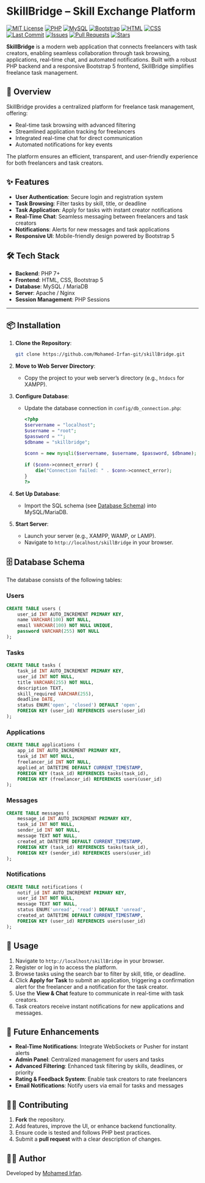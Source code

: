 
# SkillBridge – Skill Exchange Platform

[![MIT License](https://img.shields.io/github/license/Mohamed-Irfan-git/skillbridge?color=green)](LICENSE)
[![PHP](https://img.shields.io/badge/PHP-7%2B-blue?logo=php)](https://www.php.net/)
[![MySQL](https://img.shields.io/badge/Database-MySQL%2FMariaDB-blue?logo=mysql)](https://www.mysql.com/)
[![Bootstrap](https://img.shields.io/badge/Frontend-Bootstrap%205-blue?logo=bootstrap)](https://getbootstrap.com/)
[![HTML](https://img.shields.io/badge/HTML-5-orange?logo=html5)](https://developer.mozilla.org/en-US/docs/Web/HTML)
[![CSS](https://img.shields.io/badge/CSS-3-blue?logo=css3)](https://developer.mozilla.org/en-US/docs/Web/CSS)
[![Last Commit](https://img.shields.io/github/last-commit/Mohamed-Irfan-git/skillbridge?logo=github)](https://github.com/Mohamed-Irfan-git/skillbridge/commits/main)
[![Issues](https://img.shields.io/github/issues/Mohamed-Irfan-git/skillbridge?logo=github)](https://github.com/Mohamed-Irfan-git/skillbridge/issues)
[![Pull Requests](https://img.shields.io/github/issues-pr/Mohamed-Irfan-git/skillbridge?logo=github)](https://github.com/Mohamed-Irfan-git/skillbridge/pulls)
[![Stars](https://img.shields.io/github/stars/Mohamed-Irfan-git/skillbridge?style=social)](https://github.com/Mohamed-Irfan-git/skillbridge/stargazers)

**SkillBridge** is a modern web application that connects freelancers with task creators, enabling seamless collaboration through task browsing, applications, real-time chat, and automated notifications. Built with a robust PHP backend and a responsive Bootstrap 5 frontend, SkillBridge simplifies freelance task management.


## 🌟 Overview
SkillBridge provides a centralized platform for freelance task management, offering:
- Real-time task browsing with advanced filtering
- Streamlined application tracking for freelancers
- Integrated real-time chat for direct communication
- Automated notifications for key events

The platform ensures an efficient, transparent, and user-friendly experience for both freelancers and task creators.



## ✨ Features
- **User Authentication**: Secure login and registration system
- **Task Browsing**: Filter tasks by skill, title, or deadline
- **Task Application**: Apply for tasks with instant creator notifications
- **Real-Time Chat**: Seamless messaging between freelancers and task creators
- **Notifications**: Alerts for new messages and task applications
- **Responsive UI**: Mobile-friendly design powered by Bootstrap 5



## 🛠️ Tech Stack
- **Backend**: PHP 7+
- **Frontend**: HTML, CSS, Bootstrap 5
- **Database**: MySQL / MariaDB
- **Server**: Apache / Nginx
- **Session Management**: PHP Sessions

---

## 📦 Installation
1. **Clone the Repository**:
   ```bash
   git clone https://github.com/Mohamed-Irfan-git/skillBridge.git
   ```

2. **Move to Web Server Directory**:
    - Copy the project to your web server’s directory (e.g., `htdocs` for XAMPP).

3. **Configure Database**:
    - Update the database connection in `config/db_connection.php`:
      ```php
      <?php
      $servername = "localhost";
      $username = "root";
      $password = "";
      $dbname = "skillbridge";
 
      $conn = new mysqli($servername, $username, $password, $dbname);
 
      if ($conn->connect_error) {
          die("Connection failed: " . $conn->connect_error);
      }
      ?>
      ```

4. **Set Up Database**:
    - Import the SQL schema (see [Database Schema](#config/init.sql)) into MySQL/MariaDB.

5. **Start Server**:
    - Launch your server (e.g., XAMPP, WAMP, or LAMP).
    - Navigate to `http://localhost/skillBridge` in your browser.



## 🗄️ Database Schema
The database consists of the following tables:

### Users
```sql
CREATE TABLE users (
    user_id INT AUTO_INCREMENT PRIMARY KEY,
    name VARCHAR(100) NOT NULL,
    email VARCHAR(100) NOT NULL UNIQUE,
    password VARCHAR(255) NOT NULL
);
```

### Tasks
```sql
CREATE TABLE tasks (
    task_id INT AUTO_INCREMENT PRIMARY KEY,
    user_id INT NOT NULL,
    title VARCHAR(255) NOT NULL,
    description TEXT,
    skill_required VARCHAR(255),
    deadline DATE,
    status ENUM('open', 'closed') DEFAULT 'open',
    FOREIGN KEY (user_id) REFERENCES users(user_id)
);
```

### Applications
```sql
CREATE TABLE applications (
    app_id INT AUTO_INCREMENT PRIMARY KEY,
    task_id INT NOT NULL,
    freelancer_id INT NOT NULL,
    applied_at DATETIME DEFAULT CURRENT_TIMESTAMP,
    FOREIGN KEY (task_id) REFERENCES tasks(task_id),
    FOREIGN KEY (freelancer_id) REFERENCES users(user_id)
);
```

### Messages
```sql
CREATE TABLE messages (
    message_id INT AUTO_INCREMENT PRIMARY KEY,
    task_id INT NOT NULL,
    sender_id INT NOT NULL,
    message TEXT NOT NULL,
    created_at DATETIME DEFAULT CURRENT_TIMESTAMP,
    FOREIGN KEY (task_id) REFERENCES tasks(task_id),
    FOREIGN KEY (sender_id) REFERENCES users(user_id)
);
```

### Notifications
```sql
CREATE TABLE notifications (
    notif_id INT AUTO_INCREMENT PRIMARY KEY,
    user_id INT NOT NULL,
    message TEXT NOT NULL,
    status ENUM('unread', 'read') DEFAULT 'unread',
    created_at DATETIME DEFAULT CURRENT_TIMESTAMP,
    FOREIGN KEY (user_id) REFERENCES users(user_id)
);
```



## 🚀 Usage
1. Navigate to `http://localhost/skillBridge` in your browser.
2. Register or log in to access the platform.
3. Browse tasks using the search bar to filter by skill, title, or deadline.
4. Click **Apply for Task** to submit an application, triggering a confirmation alert for the freelancer and a notification for the task creator.
5. Use the **View & Chat** feature to communicate in real-time with task creators.
6. Task creators receive instant notifications for new applications and messages.



## 🔮 Future Enhancements
- **Real-Time Notifications**: Integrate WebSockets or Pusher for instant alerts
- **Admin Panel**: Centralized management for users and tasks
- **Advanced Filtering**: Enhanced task filtering by skills, deadlines, or priority
- **Rating & Feedback System**: Enable task creators to rate freelancers
- **Email Notifications**: Notify users via email for tasks and messages


## 🧑‍💻 Contributing
1. **Fork** the repository.
2. Add features, improve the UI, or enhance backend functionality.
3. Ensure code is tested and follows PHP best practices.
4. Submit a **pull request** with a clear description of changes.

## 👨‍💻 Author
Developed by [Mohamed Irfan](https://github.com/Mohamed-Irfan-git).



